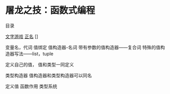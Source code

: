 # 屠龙之技：函数式编程

目录

[文字游戏](./Eassy001/README.md)
[正名](./Eassy002/REAMDE.md)
[]

变量名，代词
值绑定
值构造器-名词
带有参数的值构造器——复合词
特殊的值构造器写法——list，tuple

定义自己的值，
值和类型一同定义

类型构造器
值构造器和类型构造器可以同名


定义值
函数作用
类型系统


